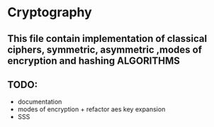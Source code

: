 # Cryptography

## This file contain implementation of classical ciphers, symmetric, asymmetric ,modes of encryption and hashing ALGORITHMS


## TODO:
- documentation
- modes of encryption + refactor aes key expansion
- SSS

